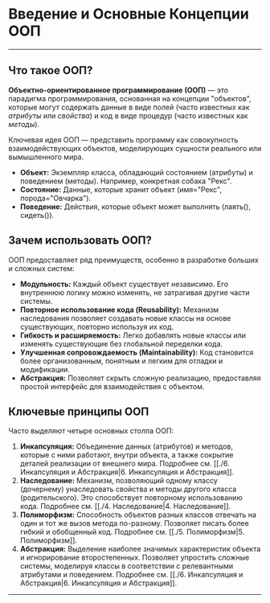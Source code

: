 # Введение и Основные Концепции ООП


---

##  Что такое ООП?

**Объектно-ориентированное программирование (ООП)** — это парадигма программирования, основанная на концепции "объектов", которые могут содержать данные в виде полей (часто известных как *атрибуты* или *свойства*) и код в виде процедур (часто известных как *методы*).

Ключевая идея ООП — представить программу как совокупность взаимодействующих объектов, моделирующих сущности реального или вымышленного мира.

*   **Объект:** Экземпляр класса, обладающий состоянием (атрибуты) и поведением (методы). Например, конкретная собака "Рекс".
*   **Состояние:** Данные, которые хранит объект (имя="Рекс", порода="Овчарка").
*   **Поведение:** Действия, которые объект может выполнять (лаять(), сидеть()).

##  Зачем использовать ООП?

ООП предоставляет ряд преимуществ, особенно в разработке больших и сложных систем:

*   **Модульность:** Каждый объект существует независимо. Его внутреннюю логику можно изменять, не затрагивая другие части системы.
*   **Повторное использование кода (Reusability):** Механизм наследования позволяет создавать новые классы на основе существующих, повторно используя их код.
*   **Гибкость и расширяемость:** Легко добавлять новые классы или изменять существующие без глобальной переделки кода.
*   **Улучшенная сопровождаемость (Maintainability):** Код становится более организованным, понятным и легким для отладки и модификации.
*   **Абстракция:** Позволяет скрыть сложную реализацию, предоставляя простой интерфейс для взаимодействия с объектом.

##  Ключевые принципы ООП

Часто выделяют четыре основных столпа ООП:

1.  **Инкапсуляция:** Объединение данных (атрибутов) и методов, которые с ними работают, внутри объекта, а также сокрытие деталей реализации от внешнего мира. Подробнее см. [[./6. Инкапсуляция и Абстракция|6. Инкапсуляция и Абстракция]].
2.  **Наследование:** Механизм, позволяющий одному классу (дочернему) унаследовать свойства и методы другого класса (родительского). Это способствует повторному использованию кода. Подробнее см. [[./4. Наследование|4. Наследование]].
3.  **Полиморфизм:** Способность объектов разных классов отвечать на один и тот же вызов метода по-разному. Позволяет писать более гибкий и обобщенный код. Подробнее см. [[./5. Полиморфизм|5. Полиморфизм]].
4.  **Абстракция:** Выделение наиболее значимых характеристик объекта и игнорирование второстепенных. Позволяет упростить сложные системы, моделируя классы в соответствии с релевантными атрибутами и поведением. Подробнее см. [[./6. Инкапсуляция и Абстракция|6. Инкапсуляция и Абстракция]].

---